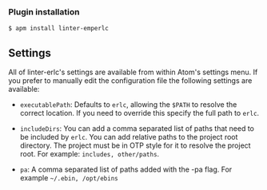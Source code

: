 

### Plugin installation
```
$ apm install linter-emperlc
```

## Settings
All of linter-erlc's settings are available from within Atom's settings menu.
If you prefer to manually edit the configuration file the following settings
are available:

*   `executablePath`: Defaults to `erlc`, allowing the `$PATH` to resolve the
    correct location. If you need to override this specify the full path to
    `erlc`.

*   `includeDirs`: You can add a comma separated list of paths that need to be included by `erlc`. You can add relative paths to the project root directory. The project must be in OTP style for it to resolve the project root. For example: `includes, other/paths`.

*   `pa`: A comma separated list of paths added with the -pa flag. For example `~/.ebin, /opt/ebins`
